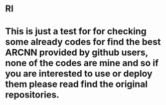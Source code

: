 # RI
# This is just a test for for checking some already codes for find the best ARCNN provided by github users, none of the codes are mine and so if you are interested to use or deploy them please read find the original repositories.
